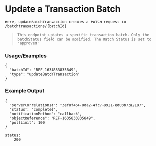 # Update a Transaction Batch

`Here, updateBatchTransaction creates a PATCH request to /batchtransactions/{batchId}`

> `This endpoint updates a specific transaction batch. Only the batchStatus field can be modified. The Batch Status is set to 'approved'`

### Usage/Examples

```
{
  "batchId": "REF-1635833835849",
  "type": "updateBatchTransaction"
}
```

### Example Output

```
{
  "serverCorrelationId": "3ef8f464-8da2-4fc7-8921-ed03b73a2187",
  "status": "completed",
  "notificationMethod": "callback",
  "objectReference": "REF-1635833835849",
  "pollLimit": 100
}

status:
    200
```
